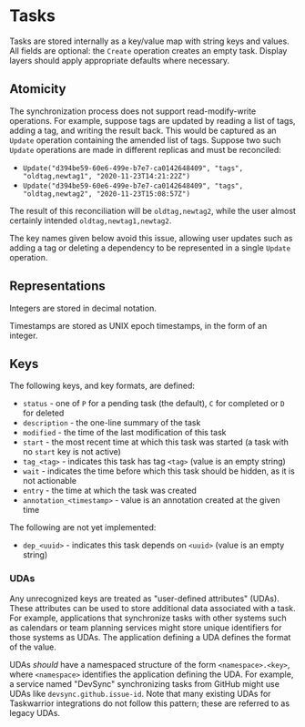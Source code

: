 # Tasks

Tasks are stored internally as a key/value map with string keys and values.
All fields are optional: the `Create` operation creates an empty task.
Display layers should apply appropriate defaults where necessary.

## Atomicity

The synchronization process does not support read-modify-write operations.
For example, suppose tags are updated by reading a list of tags, adding a tag, and writing the result back.
This would be captured as an `Update` operation containing the amended list of tags.
Suppose two such `Update` operations are made in different replicas and must be reconciled:
 * `Update("d394be59-60e6-499e-b7e7-ca0142648409", "tags", "oldtag,newtag1", "2020-11-23T14:21:22Z")`
 * `Update("d394be59-60e6-499e-b7e7-ca0142648409", "tags", "oldtag,newtag2", "2020-11-23T15:08:57Z")`

The result of this reconciliation will be `oldtag,newtag2`, while the user almost certainly intended `oldtag,newtag1,newtag2`.

The key names given below avoid this issue, allowing user updates such as adding a tag or deleting a dependency to be represented in a single `Update` operation.

## Representations

Integers are stored in decimal notation.

Timestamps are stored as UNIX epoch timestamps, in the form of an integer.

## Keys

The following keys, and key formats, are defined:

* `status` - one of `P` for a pending task (the default), `C` for completed or `D` for deleted
* `description` - the one-line summary of the task
* `modified` - the time of the last modification of this task
* `start` - the most recent time at which this task was started (a task with no `start` key is not active)
* `tag_<tag>` - indicates this task has tag `<tag>` (value is an empty string)
* `wait` - indicates the time before which this task should be hidden, as it is not actionable
* `entry` - the time at which the task was created
* `annotation_<timestamp>` - value is an annotation created at the given time

The following are not yet implemented:

* `dep_<uuid>` - indicates this task depends on `<uuid>` (value is an empty string)

### UDAs

Any unrecognized keys are treated as "user-defined attributes" (UDAs).
These attributes can be used to store additional data associated with a task.
For example, applications that synchronize tasks with other systems such as calendars or team planning services might store unique identifiers for those systems as UDAs.
The application defining a UDA defines the format of the value.

UDAs _should_ have a namespaced structure of the form `<namespace>.<key>`, where `<namespace>` identifies the application defining the UDA.
For example, a service named "DevSync" synchronizing tasks from GitHub might use UDAs like `devsync.github.issue-id`.
Note that many existing UDAs for Taskwarrior integrations do not follow this pattern; these are referred to as legacy UDAs.
